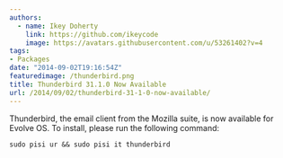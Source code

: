 ```yaml
---
authors:
  - name: Ikey Doherty
    link: https://github.com/ikeycode
    image: https://avatars.githubusercontent.com/u/53261402?v=4
tags:
- Packages
date: "2014-09-02T19:16:54Z"
featuredimage: /thunderbird.png
title: Thunderbird 31.1.0 Now Available
url: /2014/09/02/thunderbird-31-1-0-now-available/
---
```


Thunderbird, the email client from the Mozilla suite, is now available for Evolve OS. To install, please run the following command:
<!--more-->

```
sudo pisi ur && sudo pisi it thunderbird
```